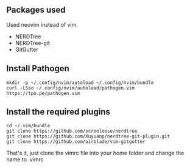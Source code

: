 ## Packages used

Used neovim instead of vim.

  - NERDTree
  - NERDTree-git
  - GitGutter

## Install Pathogen

```
mkdir -p ~/.config/nvim/autoload ~/.config/nvim/bundle
curl -LSso ~/.config/nvim/autoload/pathogen.vim https://tpo.pe/pathogen.vim
```

## Install the required plugins

```
cd ~/.vim/bundle
git clone https://github.com/scrooloose/nerdtree
git clone https://github.com/Xuyuanp/nerdtree-git-plugin.git
git clone https://github.com/airblade/vim-gitgutter
```

That's it, just clone the vimrc file into your home folder and change the name to .vimrc
